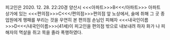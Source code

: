 피고인은 2020. 12. 28. 22:20경 양산시 <<<아파트>>>B<<</아파트>>> 아파트 상가에 있는 <<<편의점>>>C<<</편의점>>>편의점 앞 노상에서, 술에 취해 그 곳 종업원에게 행패를 부리는 것을 우연히 본 편의점 손님인 피해자 <<<내국인이름>>>D<<</내국인이름>>>(41세)이 피고인을 편의점 밖으로 내보내려 하자 화가 나 피해자의 멱살을 쥐고 목을 졸라 폭행하였다.
